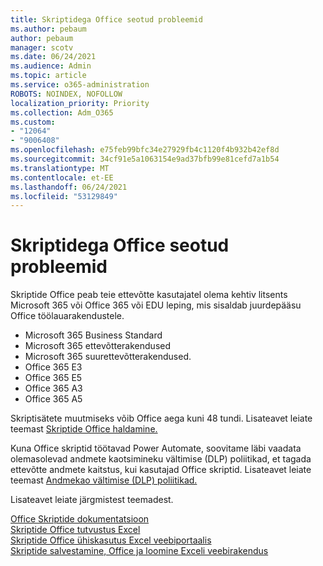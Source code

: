 ```yaml
---
title: Skriptidega Office seotud probleemid
ms.author: pebaum
author: pebaum
manager: scotv
ms.date: 06/24/2021
ms.audience: Admin
ms.topic: article
ms.service: o365-administration
ROBOTS: NOINDEX, NOFOLLOW
localization_priority: Priority
ms.collection: Adm_O365
ms.custom:
- "12064"
- "9006408"
ms.openlocfilehash: e75feb99bfc34e27929fb4c1120f4b932b42ef8d
ms.sourcegitcommit: 34cf91e5a1063154e9ad37bfb99e81cefd7a1b54
ms.translationtype: MT
ms.contentlocale: et-EE
ms.lasthandoff: 06/24/2021
ms.locfileid: "53129849"
---
```

# <a name="issues-related-to-office-scripts"></a>Skriptidega Office seotud probleemid

Skriptide Office peab teie ettevõtte kasutajatel olema kehtiv litsents Microsoft 365 või Office 365 või EDU leping, mis sisaldab juurdepääsu Office töölauarakendustele.

- Microsoft 365 Business Standard
- Microsoft 365 ettevõtterakendused
- Microsoft 365 suurettevõtterakendused.
- Office 365 E3
- Office 365 E5
- Office 365 A3
- Office 365 A5

Skriptisätete muutmiseks võib Office aega kuni 48 tundi. Lisateavet leiate teemast [Skriptide Office haldamine.](/microsoft-365/admin/manage/manage-office-scripts-settings)

Kuna Office skriptid töötavad Power Automate, soovitame läbi vaadata olemasolevad andmete kaotsimineku vältimise (DLP) poliitikad, et tagada ettevõtte andmete kaitstus, kui kasutajad Office skriptid. Lisateavet leiate teemast [Andmekao vältimise (DLP) poliitikad.](/power-automate/prevent-data-loss)

Lisateavet leiate järgmistest teemadest.

[Office Skriptide dokumentatsioon](/office/dev/scripts/)<br/>
[Skriptide Office tutvustus Excel](https://support.microsoft.com/office/introduction-to-office-scripts-in-excel-9fbe283d-adb8-4f13-a75b-a81c6baf163a)<br/>
[Skriptide Office ühiskasutus Excel veebiportaalis](https://support.microsoft.com/office/sharing-office-scripts-in-excel-for-the-web-226eddbc-3a44-4540-acfe-fccda3d1122b)<br/>
[Skriptide salvestamine, Office ja loomine Exceli veebirakendus](/office/dev/scripts/tutorials/excel-tutorial)